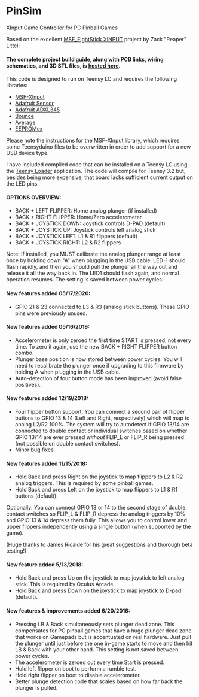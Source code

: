# PinSim
XInput Game Controller for PC Pinball Games

Based on the excellent [MSF_FightStick XINPUT](https://github.com/zlittell/MSF-XINPUT) project by Zack "Reaper" Littell

#### The complete project build guide, along with PCB links, wiring schematics, and 3D STL files, is [hosted here](https://github.com/Jerware/PinSim/blob/master/pinsim_instructions.pdf).

This code is designed to run on Teensy LC and requires the following libraries:

- [MSF-XInput](https://github.com/zlittell/MSF-XINPUT/tree/master/MSF_XINPUT)
- [Adafruit Sensor](https://github.com/adafruit/Adafruit_Sensor)
- [Adafruit ADXL345](https://github.com/adafruit/Adafruit_ADXL345)
- [Bounce](https://www.pjrc.com/teensy/td_libs_Bounce.html)
- [Average](https://github.com/MajenkoLibraries/Average)
- [EEPROMex](https://github.com/thijse/Arduino-EEPROMEx)

Please note the instructions for the MSF-XInput library, which requires some Teensyduino files to be overwritten in order to add support for a new USB device type.

I have included compiled code that can be installed on a Teensy LC using the [Teensy Loader](https://www.pjrc.com/teensy/loader.html) application. The code will compile for Teensy 3.2 but, besides being more expensive, that board lacks sufficient current output on the LED pins.

#### OPTIONS OVERVIEW:

* BACK + LEFT FLIPPER: Home analog plunger (if installed)
* BACK + RIGHT FLIPPER: Home/Zero accelerometer
* BACK + JOYSTICK DOWN: Joystick controls D-PAD (default)
* BACK + JOYSTICK UP: Joystick controls left analog stick
* BACK + JOYSTICK LEFT: L1 & R1 flippers (default)
* BACK + JOYSTICK RIGHT: L2 & R2 flippers

Note: If installed, you MUST calibrate the analog plunger range at least once by holding down "A" when plugging in the USB cable. LED-1 should flash rapidly, and then you should pull the plunger all the way out and release it all the way back in. The LED1 should flash again, and normal operation resumes. The setting is saved between power cycles.

#### New features added 05/17/2020:

* GPIO 21 & 23 connected to L3 & R3 (analog stick buttons). These GPIO pins were previously unused.

#### New features added 05/16/2019:

* Accelerometer is only zeroed the first time START is pressed, not every time. To zero it again, use the new BACK + RIGHT FLIPPER button combo.
* Plunger base position is now stored between power cycles. You will need to recalibrate the plunger once if upgrading to this firmware by holding A when plugging in the USB cable.
* Auto-detection of four button mode has been improved (avoid false positives).

#### New features added 12/19/2018:

* Four flipper button support. You can connect a second pair of flipper buttons to GPIO 13 & 14 (Left and Right, respectively) which will map to analog L2/R2 100%. The system will try to autodetect if GPIO 13/14 are connected to double contact or individual switches based on whether GPIO 13/14 are ever pressed *without* FLIP_L or FLIP_R being pressed (not possible on double contact switches).
* Minor bug fixes.

#### New features added 11/15/2018:

* Hold Back and press Right on the joystick to map flippers to L2 & R2 analog triggers. This is required by some pinball games.
* Hold Back and press Left on the joystick to map flippers to L1 & R1 buttons (default).

Optionally: You can connect GPIO 13 or 14 to the second stage of double contact switches so FLIP_L & FLIP_R depress the analog triggers by 10% and GPIO 13 & 14 depress them fully. This allows you to control lower and upper flippers independently using a single button (when supported by the game).

(Huge thanks to James Ricalde for his great suggestions and thorough beta testing!)

#### New feature added 5/13/2018:

* Hold Back and press Up on the joystick to map joystick to left analog stick. This is required by Oculus Arcade.
* Hold Back and press Down on the joystick to map joystick to D-pad (default).

#### New features & improvements added 6/20/2016:

* Pressing LB & Back simultaneously sets plunger dead zone. This compensates for PC pinball games that have a huge plunger dead zone that works on Gamepads but is accentuated on real hardware. Just pull the plunger until just before the one in-game starts to move and then hit LB & Back with your other hand. This setting is not saved between power cycles.
* The accelerometer is zeroed out every time Start is pressed.
* Hold left flipper on boot to perform a rumble test.
* Hold right flipper on boot to disable accelerometer.
* Better plunge detection code that scales based on how far back the plunger is pulled.
